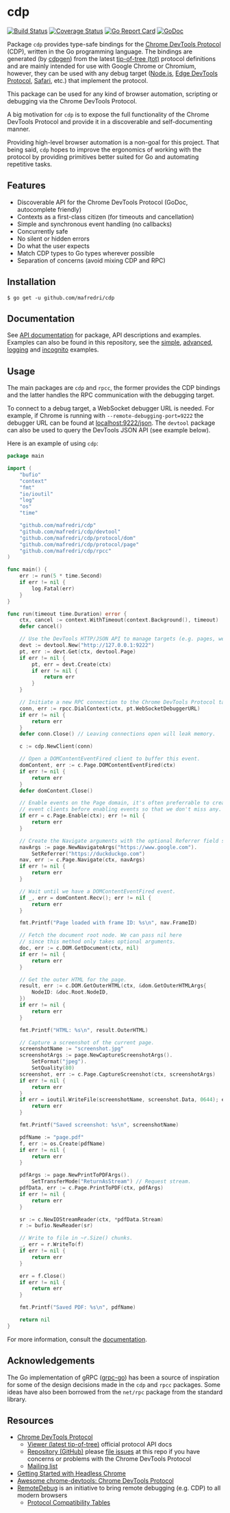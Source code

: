 # cdp

[![Build Status][travis-badge]][travis] [![Coverage Status][codecov-badge]][codecov] [![Go Report Card][goreportcard-badge]][goreportcard] [![GoDoc][godoc-badge]][godoc]

Package `cdp` provides type-safe bindings for the [Chrome DevTools Protocol][chrome-devtools-protocol] (CDP), written in the Go programming language. The bindings are generated (by [cdpgen][cdpgen]) from the latest [tip-of-tree (tot)][tip-of-tree] protocol definitions and are mainly intended for use with Google Chrome or Chromium, however, they can be used with any debug target ([Node.js][node-debugging], [Edge DevTools Protocol][edge-devtools-protocol], [Safari][ios-webkit-debug-proxy], etc.) that implement the protocol.

This package can be used for any kind of browser automation, scripting or debugging via the Chrome DevTools Protocol.

A big motivation for `cdp` is to expose the full functionality of the Chrome DevTools Protocol and provide it in a discoverable and self-documenting manner.

Providing high-level browser automation is a non-goal for this project. That being said, `cdp` hopes to improve the ergonomics of working with the protocol by providing primitives better suited for Go and automating repetitive tasks.

## Features

* Discoverable API for the Chrome DevTools Protocol (GoDoc, autocomplete friendly)
* Contexts as a first-class citizen (for timeouts and cancellation)
* Simple and synchronous event handling (no callbacks)
* Concurrently safe
* No silent or hidden errors
* Do what the user expects
* Match CDP types to Go types wherever possible
* Separation of concerns (avoid mixing CDP and RPC)

## Installation

```console
$ go get -u github.com/mafredri/cdp
```

## Documentation

See [API documentation][godoc] for package, API descriptions and examples. Examples can also be found in this repository, see the [simple][simple-example], [advanced][advanced-example], [logging][logging-example] and [incognito][incognito-example] examples.

## Usage

The main packages are `cdp` and `rpcc`, the former provides the CDP bindings and the latter handles the RPC communication with the debugging target.

To connect to a debug target, a WebSocket debugger URL is needed. For example, if Chrome is running with `--remote-debugging-port=9222` the debugger URL can be found at [localhost:9222/json](http://localhost:9222/json). The `devtool` package can also be used to query the DevTools JSON API (see example below).

Here is an example of using `cdp`:

[embedmd]:# (example_test.go)
```go
package main

import (
	"bufio"
	"context"
	"fmt"
	"io/ioutil"
	"log"
	"os"
	"time"

	"github.com/mafredri/cdp"
	"github.com/mafredri/cdp/devtool"
	"github.com/mafredri/cdp/protocol/dom"
	"github.com/mafredri/cdp/protocol/page"
	"github.com/mafredri/cdp/rpcc"
)

func main() {
	err := run(5 * time.Second)
	if err != nil {
		log.Fatal(err)
	}
}

func run(timeout time.Duration) error {
	ctx, cancel := context.WithTimeout(context.Background(), timeout)
	defer cancel()

	// Use the DevTools HTTP/JSON API to manage targets (e.g. pages, webworkers).
	devt := devtool.New("http://127.0.0.1:9222")
	pt, err := devt.Get(ctx, devtool.Page)
	if err != nil {
		pt, err = devt.Create(ctx)
		if err != nil {
			return err
		}
	}

	// Initiate a new RPC connection to the Chrome DevTools Protocol target.
	conn, err := rpcc.DialContext(ctx, pt.WebSocketDebuggerURL)
	if err != nil {
		return err
	}
	defer conn.Close() // Leaving connections open will leak memory.

	c := cdp.NewClient(conn)

	// Open a DOMContentEventFired client to buffer this event.
	domContent, err := c.Page.DOMContentEventFired(ctx)
	if err != nil {
		return err
	}
	defer domContent.Close()

	// Enable events on the Page domain, it's often preferrable to create
	// event clients before enabling events so that we don't miss any.
	if err = c.Page.Enable(ctx); err != nil {
		return err
	}

	// Create the Navigate arguments with the optional Referrer field set.
	navArgs := page.NewNavigateArgs("https://www.google.com").
		SetReferrer("https://duckduckgo.com")
	nav, err := c.Page.Navigate(ctx, navArgs)
	if err != nil {
		return err
	}

	// Wait until we have a DOMContentEventFired event.
	if _, err = domContent.Recv(); err != nil {
		return err
	}

	fmt.Printf("Page loaded with frame ID: %s\n", nav.FrameID)

	// Fetch the document root node. We can pass nil here
	// since this method only takes optional arguments.
	doc, err := c.DOM.GetDocument(ctx, nil)
	if err != nil {
		return err
	}

	// Get the outer HTML for the page.
	result, err := c.DOM.GetOuterHTML(ctx, &dom.GetOuterHTMLArgs{
		NodeID: &doc.Root.NodeID,
	})
	if err != nil {
		return err
	}

	fmt.Printf("HTML: %s\n", result.OuterHTML)

	// Capture a screenshot of the current page.
	screenshotName := "screenshot.jpg"
	screenshotArgs := page.NewCaptureScreenshotArgs().
		SetFormat("jpeg").
		SetQuality(80)
	screenshot, err := c.Page.CaptureScreenshot(ctx, screenshotArgs)
	if err != nil {
		return err
	}
	if err = ioutil.WriteFile(screenshotName, screenshot.Data, 0644); err != nil {
		return err
	}

	fmt.Printf("Saved screenshot: %s\n", screenshotName)

	pdfName := "page.pdf"
	f, err := os.Create(pdfName)
	if err != nil {
		return err
	}

	pdfArgs := page.NewPrintToPDFArgs().
		SetTransferMode("ReturnAsStream") // Request stream.
	pdfData, err := c.Page.PrintToPDF(ctx, pdfArgs)
	if err != nil {
		return err
	}

	sr := c.NewIOStreamReader(ctx, *pdfData.Stream)
	r := bufio.NewReader(sr)

	// Write to file in ~r.Size() chunks.
	_, err = r.WriteTo(f)
	if err != nil {
		return err
	}

	err = f.Close()
	if err != nil {
		return err
	}

	fmt.Printf("Saved PDF: %s\n", pdfName)

	return nil
}
```

For more information, consult the [documentation](#documentation).

## Acknowledgements

The Go implementation of gRPC ([grpc-go](https://github.com/grpc/grpc-go)) has been a source of inspiration for some of the design decisions made in the `cdp` and `rpcc` packages. Some ideas have also been borrowed from the `net/rpc` package from the standard library.

## Resources

* [Chrome DevTools Protocol][chrome-devtools-protocol]
    * [Viewer (latest tip-of-tree)][tip-of-tree] official protocol API docs
    * [Repository (GitHub)](https://github.com/chromedevtools/devtools-protocol) please [file issues](https://github.com/ChromeDevTools/devtools-protocol/issues) at this repo if you have concerns or problems with the Chrome DevTools Protocol
    * [Mailing list](https://groups.google.com/forum/#!forum/chrome-debugging-protocol)
* [Getting Started with Headless Chrome](https://developers.google.com/web/updates/2017/04/headless-chrome)
* [Awesome chrome-devtools: Chrome DevTools Protocol](https://github.com/ChromeDevTools/awesome-chrome-devtools#chrome-devtools-protocol)
* [RemoteDebug](http://remotedebug.org/) is an initiative to bring remote debugging (e.g. CDP) to all modern browsers
    * [Protocol Compatibility Tables](https://compatibility.remotedebug.org/)

[cdpgen]: https://github.com/mafredri/cdp/tree/master/cmd/cdpgen
[simple-example]: https://github.com/mafredri/cdp/blob/master/example_test.go
[advanced-example]: https://github.com/mafredri/cdp/blob/master/example_advanced_test.go
[logging-example]: https://github.com/mafredri/cdp/blob/master/example_logging_test.go
[incognito-example]: https://github.com/mafredri/cdp/blob/master/example_incognito_test.go

[chrome-devtools-protocol]: https://chromedevtools.github.io/devtools-protocol/
[tip-of-tree]: https://chromedevtools.github.io/devtools-protocol/tot/
[node-debugging]: https://nodejs.org/en/docs/guides/debugging-getting-started/
[edge-devtools-protocol]: https://docs.microsoft.com/en-us/microsoft-edge/devtools-protocol/
[ios-webkit-debug-proxy]: https://github.com/google/ios-webkit-debug-proxy

[travis]: https://travis-ci.org/mafredri/cdp
[travis-badge]: https://travis-ci.org/mafredri/cdp.svg
[codecov]: https://codecov.io/gh/mafredri/cdp
[codecov-badge]: https://codecov.io/gh/mafredri/cdp/branch/master/graph/badge.svg
[goreportcard]: https://goreportcard.com/report/github.com/mafredri/cdp
[goreportcard-badge]: https://goreportcard.com/badge/github.com/mafredri/cdp
[godoc]: https://godoc.org/github.com/mafredri/cdp
[godoc-badge]: https://godoc.org/mafredri/cdp?status.svg
